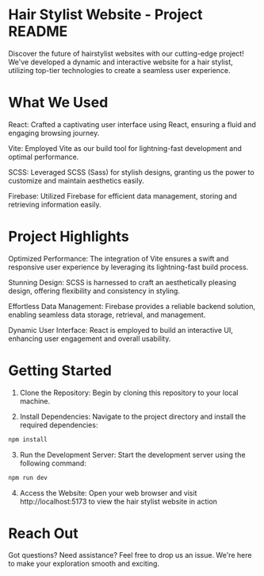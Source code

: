 # Hair Stylist Website - Project README

Discover the future of hairstylist websites with our cutting-edge project! We've developed a dynamic and interactive website for a hair stylist, utilizing top-tier technologies to create a seamless user experience.

# What We Used
React: Crafted a captivating user interface using React, ensuring a fluid and engaging browsing journey.

Vite: Employed Vite as our build tool for lightning-fast development and optimal performance.

SCSS: Leveraged SCSS (Sass) for stylish designs, granting us the power to customize and maintain aesthetics easily.

Firebase: Utilized Firebase for efficient data management, storing and retrieving information easily.


# Project Highlights
Optimized Performance: The integration of Vite ensures a swift and responsive user experience by leveraging its lightning-fast build process.

Stunning Design: SCSS is harnessed to craft an aesthetically pleasing design, offering flexibility and consistency in styling.

Effortless Data Management: Firebase provides a reliable backend solution, enabling seamless data storage, retrieval, and management.

Dynamic User Interface: React is employed to build an interactive UI, enhancing user engagement and overall usability.

# Getting Started
1. Clone the Repository: Begin by cloning this repository to your local machine.

2. Install Dependencies: Navigate to the project directory and install the required dependencies:

```bash
npm install
```
3. Run the Development Server: Start the development server using the following command:
```bash
npm run dev
```
4. Access the Website: Open your web browser and visit http://localhost:5173
to view the hair stylist website in action


# Reach Out
Got questions? Need assistance? Feel free to drop us an issue. We're here to make your exploration smooth and exciting.
